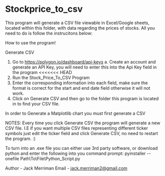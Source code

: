 # Stockprice_to_csv
This program will generate a CSV file viewable in Excel/Google sheets, located within this folder, with data regarding the prices of stocks.  All you need to do is follow the instrucitons below:

How to use the program!

Generate CSV
1. Go to https://polygon.io/dashboard/api-keys
	a. Create an account and generate an API Key, you will need to enter this into the Api Key field in the program
<<<<<<< HEAD
2. Run the Stock_Price_To_CSV Program
3. Enter the corresponding information into each field, make sure the format is correct for the start and end date field otherwise it will not work.
4. Click on Generate CSV and then go to the folder this program is located in to find your CSV file.

In order to Generate a Matplotlib chart you must first generate a CSV

NOTES: Every time you click Generate CSV the program will generate a new CSV file.
I.E if you want multiple CSV files representing different ticker symbols just edit the ticker field and click Generate CSV, no need to restart the program. :)

To turn into an .exe file you can either use 3rd party software, or download python and enter the following into you command prompt:
pyinstaller --onefile Path\To\File\Python_Script.py


Author - Jack Merriman
Email - jack.merriman2@gmail.com
